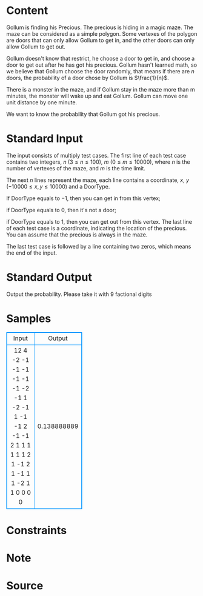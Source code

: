 
# Content

Gollum is finding his Precious. The precious is hiding in a magic maze. The maze can be considered as a simple polygon. Some vertexes of the polygon are doors that can only allow Gollum to get in, and the other doors can only allow Gollum to get out. 

Gollum doesn't know that restrict, he choose a door to get in, and choose a door to get out after he has got his precious. Gollum hasn't learned math, so we believe that Gollum choose the door randomly, that means if there are $n$ doors, the probability of a door chose by Gollum is $\frac{1}{n}$. 

There is a monster in the maze, and if Gollum stay in the maze more than m minutes, the monster will wake up and eat Gollum. Gollum can move one unit distance by one minute. 

We want to know the probability that Gollum got his precious.

# Standard Input

The input consists of multiply test cases. The first line of each test case contains two integers, $n$ ($3\leq n\leq 100$), $m$ ($0\leq m\leq 10000$), where $n$ is the number of vertexes of the maze, and $m$ is the time limit. 

The next $n$ lines represent the maze, each line contains a coordinate, $x$, $y$ ($-10000\leq x, y\leq 10000$) and a DoorType. 

If DoorType equals to $-1$, then you can get in from this vertex; 

if DoorType equals to $0$, then it's not a door; 

if DoorType equals to $1$, then you can get out from this vertex. The last line of each test case is a coordinate, indicating the location of the precious. You can assume that the precious is always in the maze. 

The last test case is followed by a line containing two zeros, which means the end of the input.

# Standard Output

Output the probability. Please take it with $9$ factional digits

# Samples

<style>
        table,table tr th, table tr td { border:1px solid #0094ff; }
        table { width: 200px; min-height: 25px; line-height: 25px; text-align: center; border-collapse: collapse;}   
    </style>
<table>
	<tr>
		<td>Input</td>
		<td>Output</td>
	</tr>
<tr><td>12 4 
-2 -1 -1 
-1 -1 -1 
-1 -2 -1 
1 -2 -1 
1 -1 -1 
2 -1 -1 
2 1 1 
1 1 1 
1 2 1 
-1 2 1 
-1 1 1 
-2 1 1 
0 0 
0 0</td><td>0.138888889</td></tr></table>


# Constraints



# Note



# Source



